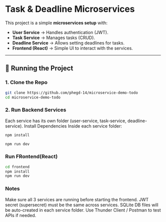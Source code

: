 # Task & Deadline Microservices

This project is a simple **microservices setup** with:
- **User Service** → Handles authentication (JWT).
- **Task Service** → Manages tasks (CRUD).
- **Deadline Service** → Allows setting deadlines for tasks.
- **Frontend (React)** → Simple UI to interact with the services.

---

## 🚀 Running the Project

### 1. Clone the Repo
```bash
git clone https://github.com/phegd-14/microservice-demo-todo
cd microservice-demo-todo
```

### 2. Run Backend Services

Each service has its own folder (user-service, task-service, deadline-service).
Install Dependencies
Inside each service folder:

```bash
npm install
```

```bash
npm run dev
```

### Run FRontend(React)
```bash
cd frontend
npm install
npm run dev
```

### Notes

Make sure all 3 services are running before starting the frontend.
JWT secret (supersecret) must be the same across services.
SQLite DB files will be auto-created in each service folder.
Use Thunder Client / Postman to test APIs if needed.
